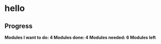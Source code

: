 <h1>hello</h1>

<h2>Progress</h2>
<b>Modules I want to do: 4<b/>
<b>Modules done: 4</b>
<b>Modules needed: 6<b/>
<b>Modules left<b/>
